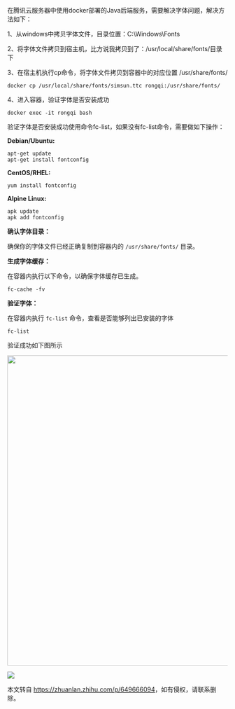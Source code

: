 在腾讯云服务器中使用docker部署的Java后端服务，需要解决字体问题，解决方法如下：

1、从windows中拷贝字体文件，目录位置：C:\\Windows\\Fonts

2、将字体文件拷贝到宿主机，比方说我拷贝到了：/usr/local/share/fonts/目录下

3、在宿主机执行cp命令，将字体文件拷贝到容器中的对应位置 /usr/share/fonts/

```text
docker cp /usr/local/share/fonts/simsun.ttc rongqi:/usr/share/fonts/
```

4、进入容器，验证字体是否安装成功

```text
docker exec -it rongqi bash
```

验证字体是否安装成功使用命令fc-list，如果没有fc-list命令，需要做如下操作：

**Debian/Ubuntu:**

```text
apt-get update
apt-get install fontconfig
```

**CentOS/RHEL:**

```text
yum install fontconfig
```

**Alpine Linux:**

```text
apk update
apk add fontconfig
```

**确认字体目录：**

确保你的字体文件已经正确复制到容器内的 `/usr/share/fonts/` 目录。

**生成字体缓存：**

在容器内执行以下命令，以确保字体缓存已生成。

```text
fc-cache -fv
```

**验证字体：**

在容器内执行 `fc-list` 命令，查看是否能够列出已安装的字体

```text
fc-list
```

验证成功如下图所示

<img src="https://pic1.zhimg.com/v2-4d9625a6b85485ec8e6a9f46647db770\_b.jpg" data-caption="" data-size="normal" data-rawwidth="708" data-rawheight="96" class="origin\_image zh-lightbox-thumb" width="708" data-original="https://pic1.zhimg.com/v2-4d9625a6b85485ec8e6a9f46647db770\_r.jpg"/>

![](https://pic1.zhimg.com/80/v2-4d9625a6b85485ec8e6a9f46647db770_720w.webp)

本文转自 <https://zhuanlan.zhihu.com/p/649666094>，如有侵权，请联系删除。
